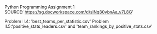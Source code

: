 Python Programming
Assignment 1
SOURCE:'https://sg.docworkspace.com/d/sINq30vbnAa_v7L8G'

Problem II.4: 'best_teams_per_statistic.csv'
Problem II.5:'positive_stats_leaders.csv' and 'team_rankings_by_positive_stats.csv'
